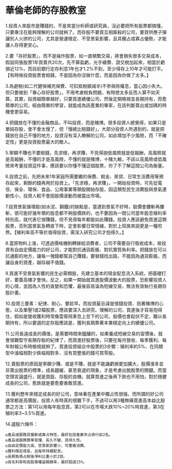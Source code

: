 # 華倫老師的存股教室


1.投資人來股市是賺錢的，不是來當分析師或研究員，沒必要把所有股票都搞懂，只要專注在能夠理解的公司就夠了。而存股不要買互相廝殺的公司，要買供應子彈讓別人火拼的公司，尤其是營運穩定、不受景氣影響，且具獨占或寡占優勢，才能讓人存得更安心。

2.要「存好股票」，而不是操作股票，如一直頻繁交易，將會損失很多交易成本，假設同張股票1年買賣共20次，先不算盈虧，光手續費、證交稅加起來，相當於虧損近12%，而目前銀行定存利息1年也才1.2%不到，至少得存上10年才可能打平。【有時候投資股票會賠錢，不是因為你沒做什麼，而是因為你做了太多。】

3.為避稅(如二代健保補充保費、可扣抵稅額減半)不參與除權息，當心因小失大。但只要做到「專心存好股票」，不用考慮稅負問題，有時想太多反而人算不如天算。其實，投資越簡單越好，只要買進績優公司，然後定期檢視並長期持有，而愈簡單的公司，經由簡單的學習，就能成為該產業的專家，在該判斷賣出或加碼的時機會更容易。

4.把錢放在不懂的金融商品，不叫投資，而是賭博。很多投資人總覺得，如果只是單純存股，會不會太慢了，但「慢總比賠錢好」，大部分投資人所遇到的，就是把錢放在自己不懂的地方，投資沒有深入瞭解的公司，如此增加不少風險，而「不確定性」更是投資股票最大的敵人。

5.寧願不賺也不要賠錢，先求穩，再求賺，不見得說低風險就是低報酬，高風險就是高報酬，不懂的才是高風險，不懂的就是賭博，十賭九輸，不該以高風險或低風險來考量投資這件事，應該要以你懂不懂這個股票，你了不了解這間公司為衡量。

6.投資之前，先把未來1年家庭所需要繳的保費、稅金、房貸、日常生活費用等預存起來，剩餘的錢再用於投資上。「先求穩，再求賺」，一開始投資時，可先從電信、保全、環保、食品、公用事業等類股開始存股，因這類型民生消費股與景氣連動性小，投資人較不會因股價波動而被震出市場。

7.投資景氣循環股(如水泥、鋼鐵)的缺點是，當遇到景氣不好時，股價會腰斬再腰斬，很可能好幾年領的股息都不夠股價跌的，也不要因為一間公司當年股息殖利率特別高，就代表它很賺錢，但不見得每年都能如此賺錢。投資人應該避免買進這類股票，否則當景氣急轉直下時，定會影響日常情緒，對於上班族來說更是一種煎熬。【殖利率高不等於值得投資，需深入研究公司才抱得久。】

8.當原物料上漲，可透過價格機制轉嫁給消費者，公司不需要自行吸收成本，故投資有自由定價能力的好公司，才能對抗通貨膨脹、對抗實質負利率。把錢放在可以抗通膨的地方，讓每一塊錢都幫自己賺錢，要替錢找出路，不能因為通貨膨脹，而讓自身的資產，越存越不值錢。

9.買進不受景氣影響的民生必需類股，先建立基本的現金配息流入系統，把基礎打好，要蓋高樓才會快。反之，如果一開始就買進股價波動大的股票，恐影響投資人的心情，並因為人性的貪婪和恐懼，最後容易淪為短線交易，無法有效執行長期存股計畫。

10.投資三要素：紀律、耐心、要趁早。而投資最忌諱是借錢投資、抱著賭博的心態，以及單壓1或2檔股票，應該要深入去研究、理解的公司，買進後才容易抱得住，假如是營收獲利時常像雲霄飛車忽上忽下的公司，股價也會起伏不定，難以長期持有，所以要選的定存股應該是，獲利長期靠著本業穩定向上的績優公司。

11.公司長遠成長的價值，是需要時間來醞釀的，如果養成短線交易的習慣後，就會很難堅守長期存股的紀律了，而買進好股票後，只要在每月營收、每季獲利、每年財報公布時檢視就夠了。買進投資組合中股票的3步驟：殖利率約5%、在同類型中漲幅相對少跌幅相對多、沒有買整張的錢可買零股。

12.賣股票的原因是寧願少賺、或是不賺，就是不能讓虧損更加擴大，股價漲多並非賣出股票的標準，成長趨緩、甚至衰退的現象，才是考慮出脫股票的關鍵。而當空頭言論盛行，就是買股、存股的良機，就算買進之後再下跌也不用怕，對於穩健成長的公司，愈跌就是要愈要勇敢買進。

13.獲利歷年來穩定成長的好公司，意味著在產業中獨占性很強，而所謂的好公司通常都是高價股，投資人有時真的很難下手，不過可以用3種無痛買進高本益比股票之方法：第1可以用每年股息買，第2可以在市場大跌10%~20%時買進，第3在殖利率3~3.5%買進。

14.選股六條件：


```
◎產品或服務具壟斷或寡占特性，最好在該產業市占排行前2名。
◎產品或服務簡單易懂、長久不變、具持久性。
◎自由定價能力高、受景氣影響小、可重複消費。
◎獲利穩定成長，且每年持續配息。
◎長期負債占稅後淨利比重小於2倍。
◎高毛利率和高股東權益報酬率，最好超過15%。
```